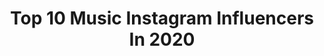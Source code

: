 ---
title: Top 10 Music Instagram Influencers In 2020
description: >-
  Find top music Instagram influencers in 2020. Most popular hashtags: #tiktok #singer #travel #ktm450.
platform: Instagram
profiles:
  - username: "andrewmatarazzo"
    fullname: >-
      Andrew Matarazzo
    location: "United States"
    followers: 198228
    engagement: 517
    commentsToLikes: 0.045877
    id: ck0ttkzb737120i19rukflbih
    verified: false
    hashtags: "#jamsession, #singingcover, #singingvideos, #acapella"
  - username: "leralynn"
    fullname: >-
      LERA LYNN
    location: "United States"
    followers: 22726
    engagement: 775
    commentsToLikes: 0.028999
    id: ck6toojnyf7pq0j7128auohtc
    verified: true
    hashtags: "#smilingontheinside, #saveourstages, #moonie, #davidletterman"
  - username: "loghmanhosseinzadeh"
    fullname: >-
      LOGHMANHOSSEINZADEH
    location: ""
    followers: 25057
    engagement: 1323
    commentsToLikes: 0.072251
    id: ckaovvgk869e50i78jlpd7fub
    verified: false
    hashtags: "#music"
  - username: "mohammadabbasimusic"
    fullname: >-
      mohammadabbasimusic 🎹🎧
    location: "Iran"
    followers: 5296
    engagement: 2311
    commentsToLikes: 0.107363
    id: ck9wgvpu3v72z0j78bf7favtd
    verified: false
    hashtags: "#etemad, #bekhand"
  - username: "kalleyheili"
    fullname: >-
      kalley
    location: "United States"
    followers: 295364
    engagement: 2004
    commentsToLikes: 0.029702
    id: ck55n1llc5abw0i11669c6kha
    verified: false
    hashtags: "#quarantinedaywhoknows"
  - username: "amir_sbeys"
    fullname: >-
      Amir Sbeys | امیر اِسبيس‌
    location: "Iran"
    followers: 3068
    engagement: 4062
    commentsToLikes: 0.175222
    id: ck9wiq2ao3fmt0j784113t6p6
    verified: false
    hashtags: "#modeling, #rapper, #tiktok, #rapgod"
  - username: "aprilia_maniac"
    fullname: >-
      SidHarth A S
    location: "India"
    followers: 4540
    engagement: 2500
    commentsToLikes: 0.299462
    id: ck9whx132zv8s0j78644hu0g2
    verified: false
    hashtags: "#vishupic, #axor, #green, #greeny"
  - username: "fiachraharp"
    fullname: >-
      Fiachra ⭐️
    location: ""
    followers: 8325
    engagement: 2271
    commentsToLikes: 0.073535
    id: ck9wexop6mbll0j78sm538tym
    verified: false
    hashtags: "#gaypicoftheday, #gayety, #gaygoals, #catdaddy"
  - username: "floran_officiel"
    fullname: >-
      F L O R A N     🦁      DANTE
    location: "France"
    followers: 11793
    engagement: 1970
    commentsToLikes: 0.067814
    id: ck6tiaonq0cxa0j71lkmb8ly4
    verified: false
    hashtags: "#outfit, #instapic, #tiktok, #curlyhair"
  - username: "kurtapril_"
    fullname: >-
      Kurt April
    location: "South Africa"
    followers: 5228
    engagement: 1792
    commentsToLikes: 0.142821
    id: ck15tn2kqiwar0i19j2jpm4yj
    verified: false
    hashtags: "#ilovestrettons, #myvans"
---
